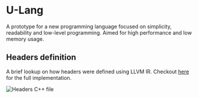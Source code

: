 # U-Lang

A prototype for a new programming language focused on simplicity, readability and low-level programming. Aimed for high performance and low memory usage.

## Headers definition

A brief lookup on how headers were defined using LLVM IR. Checkout [here](./src/u-llvm.h) for the full implementation.

![Headers C++ file](./public/headers.png)
